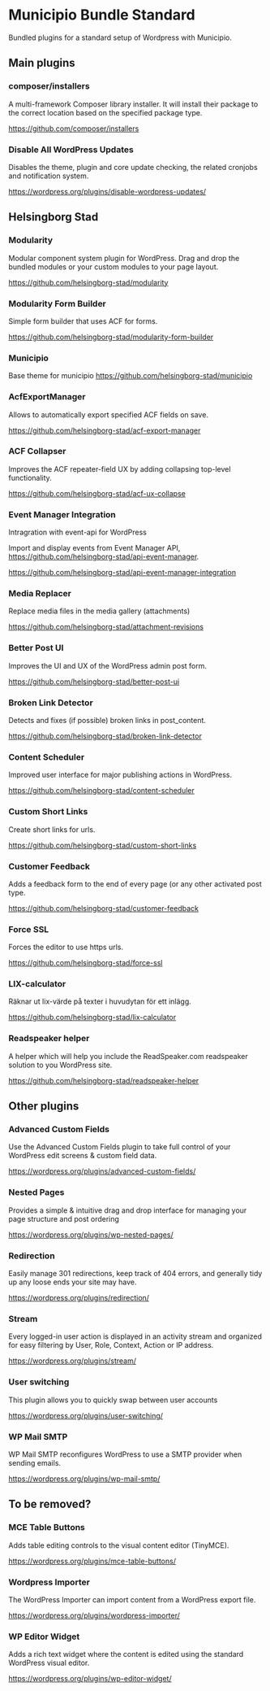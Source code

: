 # Municipio Bundle Standard

Bundled plugins for a standard setup of Wordpress with Municipio.

## Main plugins

### composer/installers

A multi-framework Composer library installer. It will install their package to
the correct location based on the specified package type.

https://github.com/composer/installers

### Disable All WordPress Updates

Disables the theme, plugin and core update checking, the related cronjobs and
notification system.

https://wordpress.org/plugins/disable-wordpress-updates/

## Helsingborg Stad

### Modularity

Modular component system plugin for WordPress. Drag and drop the bundled modules
or your custom modules to your page layout.

https://github.com/helsingborg-stad/modularity

### Modularity Form Builder

Simple form builder that uses ACF for forms.

https://github.com/helsingborg-stad/modularity-form-builder

### Municipio

Base theme for municipio https://github.com/helsingborg-stad/municipio

### AcfExportManager

Allows to automatically export specified ACF fields on save.

https://github.com/helsingborg-stad/acf-export-manager

### ACF Collapser

Improves the ACF repeater-field UX by adding collapsing top-level functionality.

https://github.com/helsingborg-stad/acf-ux-collapse

### Event Manager Integration

Intragration with event-api for WordPress

Import and display events from Event Manager API,
https://github.com/helsingborg-stad/api-event-manager.

https://github.com/helsingborg-stad/api-event-manager-integration

### Media Replacer

Replace media files in the media gallery (attachments)

https://github.com/helsingborg-stad/attachment-revisions

### Better Post UI

Improves the UI and UX of the WordPress admin post form.

https://github.com/helsingborg-stad/better-post-ui

### Broken Link Detector

Detects and fixes (if possible) broken links in post_content.

https://github.com/helsingborg-stad/broken-link-detector

### Content Scheduler

Improved user interface for major publishing actions in WordPress.

https://github.com/helsingborg-stad/content-scheduler

### Custom Short Links

Create short links for urls.

https://github.com/helsingborg-stad/custom-short-links

### Customer Feedback

Adds a feedback form to the end of every page (or any other activated post type.

https://github.com/helsingborg-stad/customer-feedback

### Force SSL

Forces the editor to use https urls.

https://github.com/helsingborg-stad/force-ssl

### LIX-calculator

Räknar ut lix-värde på texter i huvudytan för ett inlägg.

https://github.com/helsingborg-stad/lix-calculator

### Readspeaker helper

A helper which will help you include the ReadSpeaker.com readspeaker solution to
you WordPress site.

https://github.com/helsingborg-stad/readspeaker-helper

## Other plugins

### Advanced Custom Fields

Use the Advanced Custom Fields plugin to take full control of your WordPress
edit screens & custom field data.

https://wordpress.org/plugins/advanced-custom-fields/

### Nested Pages

Provides a simple & intuitive drag and drop interface for managing your page
structure and post ordering

https://wordpress.org/plugins/wp-nested-pages/

### Redirection

Easily manage 301 redirections, keep track of 404 errors, and generally tidy up
any loose ends your site may have.

https://wordpress.org/plugins/redirection/

### Stream

Every logged-in user action is displayed in an activity stream and organized for
easy filtering by User, Role, Context, Action or IP address.

https://wordpress.org/plugins/stream/

### User switching

This plugin allows you to quickly swap between user accounts

https://wordpress.org/plugins/user-switching/

### WP Mail SMTP

WP Mail SMTP reconfigures WordPress to use a SMTP provider when sending emails.

https://wordpress.org/plugins/wp-mail-smtp/

## To be removed?

### MCE Table Buttons

Adds table editing controls to the visual content editor (TinyMCE).

https://wordpress.org/plugins/mce-table-buttons/

### Wordpress Importer

The WordPress Importer can import content from a WordPress export file.

https://wordpress.org/plugins/wordpress-importer/

### WP Editor Widget

Adds a rich text widget where the content is edited using the standard WordPress
visual editor.

https://wordpress.org/plugins/wp-editor-widget/
